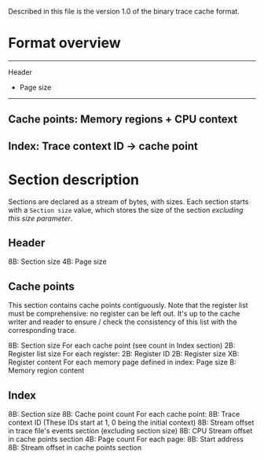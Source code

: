 Described in this file is the version 1.0 of the binary trace cache format.

# Format overview

------
Header
 - Page size
------
Cache points: Memory regions + CPU context
------
Index: Trace context ID -> cache point
------

# Section description

Sections are declared as a stream of bytes, with sizes. Each section starts with a `Section size` value, which stores the size of the section _excluding this size parameter_.

## Header

8B: Section size
4B: Page size

## Cache points

This section contains cache points contiguously. Note that the register list must be comprehensive: no register can be left out. It's up to the cache writer and reader to ensure / check the consistency of this list with the corresponding trace.

8B: Section size
For each cache point (see count in Index section)
	2B: Register list size
	For each register:
	    2B: Register ID
	    2B: Register size
	    XB: Register content
	For each memory page defined in index:
	    Page size B: Memory region content

## Index

8B: Section size
8B: Cache point count
For each cache point:
	8B: Trace context ID (These IDs start at 1, 0 being the initial context)
	8B: Stream offset in trace file's events section (excluding section size)
	8B: CPU Stream offset in cache points section
	4B: Page count
	For each page:
		8B: Start address
		8B: Stream offset in cache points section

